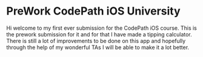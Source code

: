 # PreWork CodePath iOS University

Hi welcome to my first ever submission for the CodePath iOS course. This is the prework submission for it and for that I have made a tipping calculator. 
There is still a lot of improvements to be done on this app and hopefully through the help of my wonderful TAs I will be able to make it a lot better.
